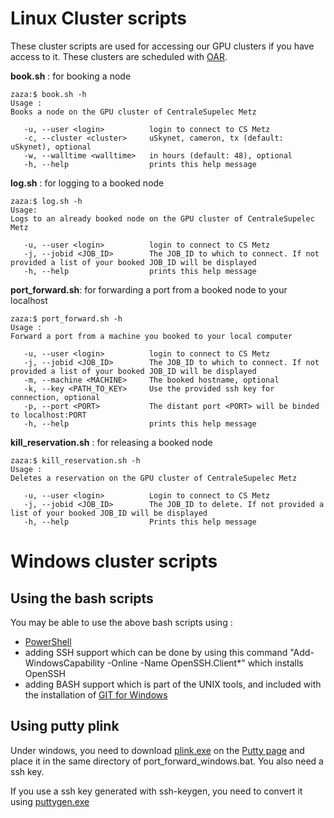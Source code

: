 # Linux Cluster scripts

These cluster scripts are used for accessing our GPU clusters if you have access to it. These clusters are scheduled with [OAR](http://oar.imag.fr/). 

**book.sh** : for booking a node

	zaza:$ book.sh -h
	Usage :
	Books a node on the GPU cluster of CentraleSupelec Metz

	   -u, --user <login>          login to connect to CS Metz
	   -c, --cluster <cluster>     uSkynet, cameron, tx (default: uSkynet), optional
	   -w, --walltime <walltime>   in hours (default: 48), optional
	   -h, --help                  prints this help message

**log.sh** : for logging to a booked node
					
	zaza:$ log.sh -h	
	Usage: 
	Logs to an already booked node on the GPU cluster of CentraleSupelec Metz

	   -u, --user <login>          login to connect to CS Metz
	   -j, --jobid <JOB_ID>        The JOB_ID to which to connect. If not provided a list of your booked JOB_ID will be displayed
	   -h, --help                  prints this help message

**port_forward.sh**: for forwarding a port from a booked node to your localhost

	zaza:$ port_forward.sh -h
	Usage :
	Forward a port from a machine you booked to your local computer

	   -u, --user <login>          login to connect to CS Metz
	   -j, --jobid <JOB_ID>        The JOB_ID to which to connect. If not provided a list of your booked JOB_ID will be displayed
	   -m, --machine <MACHINE>     The booked hostname, optional
	   -k, --key <PATH_TO_KEY>     Use the provided ssh key for connection, optional
	   -p, --port <PORT>           The distant port <PORT> will be binded to localhost:PORT
	   -h, --help                  prints this help message 

**kill_reservation.sh** : for releasing a booked node

	zaza:$ kill_reservation.sh -h
	Usage :
	Deletes a reservation on the GPU cluster of CentraleSupelec Metz

	   -u, --user <login>          Login to connect to CS Metz
	   -j, --jobid <JOB_ID>        The JOB_ID to delete. If not provided a list of your booked JOB_ID will be displayed
	   -h, --help                  Prints this help message



# Windows cluster scripts

## Using the bash scripts

You may be able to use the above bash scripts using :

- [PowerShell](https://docs.microsoft.com/en-us/powershell/)
- adding SSH support which can be done by using this command "Add-WindowsCapability -Online -Name OpenSSH.Client*" which installs OpenSSH
- adding BASH support which is part of the UNIX tools, and included with the installation of [GIT for Windows](https://gitforwindows.org/)

## Using putty plink

Under windows, you need to download [plink.exe](https://the.earth.li/~sgtatham/putty/latest/w64/plink.exe) on the [Putty page](https://www.chiark.greenend.org.uk/~sgtatham/putty/latest.html) and place it in the same directory of port_forward_windows.bat. You also need a ssh key.

If you use a ssh key generated with ssh-keygen, you need to convert it using [puttygen.exe](https://www.chiark.greenend.org.uk/~sgtatham/putty/latest.html)


